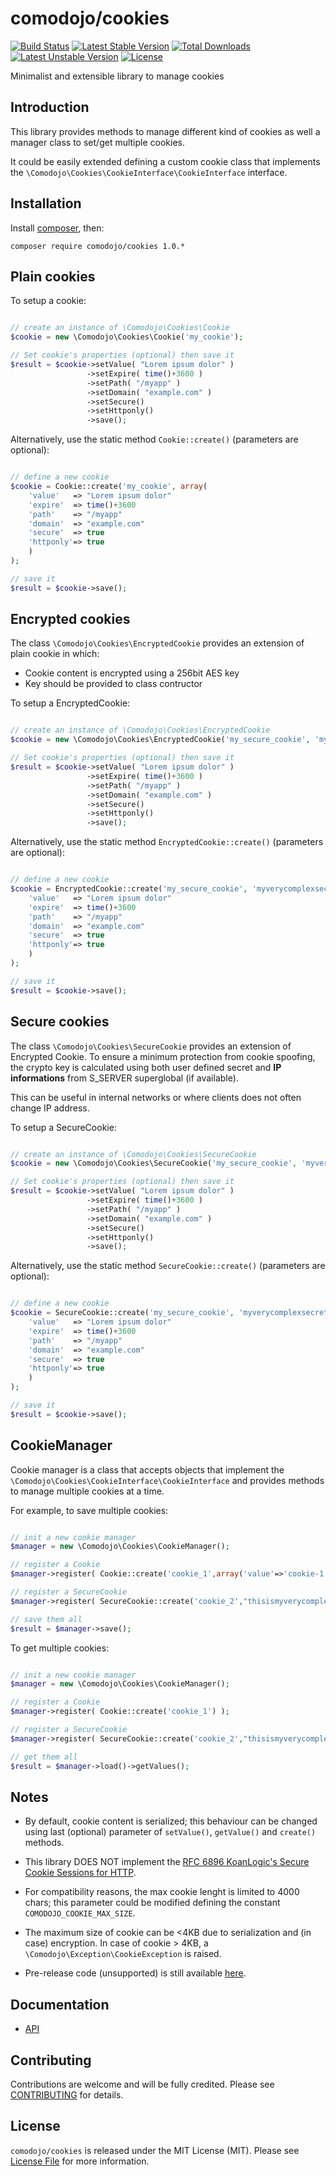 # comodojo/cookies

[![Build Status](https://api.travis-ci.org/comodojo/cookies.png)](http://travis-ci.org/comodojo/cookies) [![Latest Stable Version](https://poser.pugx.org/comodojo/cookies/v/stable)](https://packagist.org/packages/comodojo/cookies) [![Total Downloads](https://poser.pugx.org/comodojo/cookies/downloads)](https://packagist.org/packages/comodojo/cookies) [![Latest Unstable Version](https://poser.pugx.org/comodojo/cookies/v/unstable)](https://packagist.org/packages/comodojo/cookies) [![License](https://poser.pugx.org/comodojo/cookies/license)](https://packagist.org/packages/comodojo/cookies)

Minimalist and extensible library to manage cookies

## Introduction

This library provides methods to manage different kind of cookies as well a manager class to set/get multiple cookies.

It could be easily extended defining a custom cookie class that implements the `` \Comodojo\Cookies\CookieInterface\CookieInterface `` interface.

## Installation

Install [composer](https://getcomposer.org/), then:

`` composer require comodojo/cookies 1.0.* ``

## Plain cookies

To setup a cookie:

```php

// create an instance of \Comodojo\Cookies\Cookie
$cookie = new \Comodojo\Cookies\Cookie('my_cookie');

// Set cookie's properties (optional) then save it
$result = $cookie->setValue( "Lorem ipsum dolor" )
                 ->setExpire( time()+3600 )
                 ->setPath( "/myapp" )
                 ->setDomain( "example.com" )
                 ->setSecure()
                 ->setHttponly()
                 ->save();

```

Alternatively, use the static method `` Cookie::create() `` (parameters are optional):

```php

// define a new cookie
$cookie = Cookie::create('my_cookie', array(
    'value'   => "Lorem ipsum dolor"
    'expire'  => time()+3600
    'path'    => "/myapp"
    'domain'  => "example.com"
    'secure'  => true
    'httponly'=> true
    )
);

// save it
$result = $cookie->save();

```

## Encrypted cookies

The class `` \Comodojo\Cookies\EncryptedCookie `` provides an extension of plain cookie in which:

- Cookie content is encrypted using a 256bit AES key
- Key should be provided to class contructor

To setup a EncryptedCookie:

```php

// create an instance of \Comodojo\Cookies\EncryptedCookie
$cookie = new \Comodojo\Cookies\EncryptedCookie('my_secure_cookie', 'myverycomplexsecretkey');

// Set cookie's properties (optional) then save it
$result = $cookie->setValue( "Lorem ipsum dolor" )
                 ->setExpire( time()+3600 )
                 ->setPath( "/myapp" )
                 ->setDomain( "example.com" )
                 ->setSecure()
                 ->setHttponly()
                 ->save();

```

Alternatively, use the static method `` EncryptedCookie::create() `` (parameters are optional):

```php

// define a new cookie
$cookie = EncryptedCookie::create('my_secure_cookie', 'myverycomplexsecretkey', array(
    'value'   => "Lorem ipsum dolor"
    'expire'  => time()+3600
    'path'    => "/myapp"
    'domain'  => "example.com"
    'secure'  => true
    'httponly'=> true
    )
);

// save it
$result = $cookie->save();

```

## Secure cookies

The class `` \Comodojo\Cookies\SecureCookie `` provides an extension of Encrypted Cookie. To ensure a minimum protection from cookie spoofing, the crypto key is calculated using both user defined secret and **IP informations** from S_SERVER superglobal (if available).

This can be useful in internal networks or where clients does not often change IP address.

To setup a SecureCookie:

```php

// create an instance of \Comodojo\Cookies\SecureCookie
$cookie = new \Comodojo\Cookies\SecureCookie('my_secure_cookie', 'myverycomplexsecretkey');

// Set cookie's properties (optional) then save it
$result = $cookie->setValue( "Lorem ipsum dolor" )
                 ->setExpire( time()+3600 )
                 ->setPath( "/myapp" )
                 ->setDomain( "example.com" )
                 ->setSecure()
                 ->setHttponly()
                 ->save();

```

Alternatively, use the static method `` SecureCookie::create() `` (parameters are optional):

```php

// define a new cookie
$cookie = SecureCookie::create('my_secure_cookie', 'myverycomplexsecretkey', array(
    'value'   => "Lorem ipsum dolor"
    'expire'  => time()+3600
    'path'    => "/myapp"
    'domain'  => "example.com"
    'secure'  => true
    'httponly'=> true
    )
);

// save it
$result = $cookie->save();

```

## CookieManager

Cookie manager is a class that accepts objects that implement the `` \Comodojo\Cookies\CookieInterface\CookieInterface `` and provides methods to manage multiple cookies at a time.

For example, to save multiple cookies:

```php

// init a new cookie manager
$manager = new \Comodojo\Cookies\CookieManager();

// register a Cookie
$manager->register( Cookie::create('cookie_1',array('value'=>'cookie-1')) );

// register a SecureCookie
$manager->register( SecureCookie::create('cookie_2',"thisismyverycomplexpassword",array('value'=>'cookie-2')) );

// save them all
$result = $manager->save();

```

To get multiple cookies:

```php

// init a new cookie manager
$manager = new \Comodojo\Cookies\CookieManager();

// register a Cookie
$manager->register( Cookie::create('cookie_1') );

// register a SecureCookie
$manager->register( SecureCookie::create('cookie_2',"thisismyverycomplexpassword") );

// get them all
$result = $manager->load()->getValues();

```

## Notes

- By default, cookie content is serialized; this behaviour can be changed using last (optional) parameter of `` setValue() ``, `` getValue() `` and `` create() `` methods.

- This library DOES NOT implement the [RFC 6896 KoanLogic's Secure Cookie Sessions for HTTP](https://tools.ietf.org/html/rfc6896).

- For compatibility reasons, the max cookie lenght is limited to 4000 chars; this parameter could be modified defining the constant `` COMODOJO_COOKIE_MAX_SIZE ``.

- The maximum size of cookie can be <4KB due to serialization and (in case) encryption. In case of cookie > 4KB, a `` \Comodojo\Exception\CookieException `` is raised.

- Pre-release code (unsupported) is still available [here](https://github.com/comodojo/cookies/releases/tag/0.1.0).

## Documentation

- [API](https://api.comodojo.org/libs/Comodojo/Cookies.html)

## Contributing

Contributions are welcome and will be fully credited. Please see [CONTRIBUTING](CONTRIBUTING.md) for details.

## License

`` comodojo/cookies `` is released under the MIT License (MIT). Please see [License File](LICENSE) for more information.